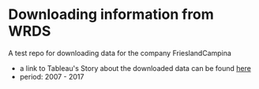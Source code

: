 # Downloading information from WRDS
A test repo for downloading data for the company FrieslandCampina
* a link to Tableau's Story about the downloaded data can be found [here](https://public.tableau.com/profile/tihomir7992#!/vizhome/FrieslandCampina_subsidiaries_Europe/Story1)
* period: 2007 - 2017
